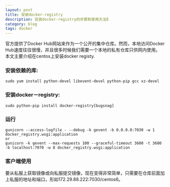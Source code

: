 ```yaml
---
layout: post
title: 安装docker-registry
description: 安装docker-registry的步骤和使用方法ß
category: blog
tags: docker
---
```



官方提供了Docker Hub网站来作为一个公开的集中仓库。然而，本地访问Docker Hub速度往往很慢，并且很多时候我们需要一个本地的私有仓库只供网内使用。 本文主要介绍在centos上安装docker registy.


### 安装依赖的库:

```
sudo yum install python-devel libevent-devel python-pip gcc xz-devel
```

### 安装docker－registry:

```
sudo python-pip install docker-registry[bugsnag]
```



### 运行

```
gunicorn --access-logfile - --debug -k gevent -b 0.0.0.0:7030 -w 1 docker_registry.wsgi:application
or
gunicorn -k gevent --max-requests 100 --graceful-timeout 3600 -t 3600 -b localhost:7070 -w 8 docker_registry.wsgi:application
```

### 客户端使用

要从私服上获取镜像或向私服提交镜像，现在变得非常简单，只需要在仓库前面加上私服的地址和端口，形如172.29.88.222:7030/centos6。



[GaoLei]:    http://gaolei.me  "GaoLei"

